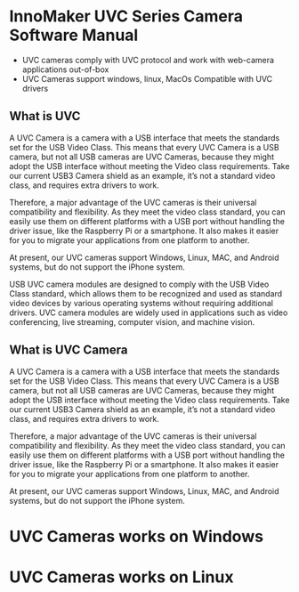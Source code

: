 # InnoMaker UVC Series Camera Software Manual
- UVC cameras comply with UVC protocol and work with web-camera applications out-of-box
- UVC Cameras support windows, linux, MacOs Compatible with UVC drivers
##  What is UVC

A UVC Camera is a camera with a USB interface that meets the standards set for the USB Video Class. This means that every UVC Camera is a USB camera, but not all USB cameras are UVC Cameras, because they might adopt the USB interface without meeting the Video class requirements. Take our current USB3 Camera shield as an example, it’s not a standard video class, and requires extra drivers to work.

Therefore, a major advantage of the UVC cameras is their universal compatibility and flexibility. As they meet the video class standard, you can easily use them on different platforms with a USB port without handling the driver issue, like the Raspberry Pi or a smartphone. It also makes it easier for you to migrate your applications from one platform to another.

At present, our UVC cameras support Windows, Linux, MAC, and Android systems, but do not support the iPhone system.

USB UVC camera modules are designed to comply with the USB Video Class standard, which allows them to be recognized and used as standard video devices by various operating systems without requiring additional drivers. UVC camera modules are widely used in applications such as video conferencing, live streaming, computer vision, and machine vision.
## What is UVC Camera
A UVC Camera is a camera with a USB interface that meets the standards set for the USB Video Class. This means that every UVC Camera is a USB camera, but not all USB cameras are UVC Cameras, because they might adopt the USB interface without meeting the Video class requirements. Take our current USB3 Camera shield as an example, it’s not a standard video class, and requires extra drivers to work.

Therefore, a major advantage of the UVC cameras is their universal compatibility and flexibility. As they meet the video class standard, you can easily use them on different platforms with a USB port without handling the driver issue, like the Raspberry Pi or a smartphone. It also makes it easier for you to migrate your applications from one platform to another.

At present, our UVC cameras support Windows, Linux, MAC, and Android systems, but do not support the iPhone system.


# UVC Cameras works on Windows

# UVC Cameras works on Linux
